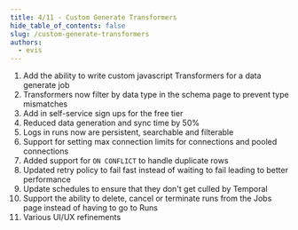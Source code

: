 ```yaml
---
title: 4/11 - Custom Generate Transformers
hide_table_of_contents: false
slug: /custom-generate-transformers
authors:
  - evis
---
```


1. Add the ability to write custom javascript Transformers for a data generate job
2. Transformers now filter by data type in the schema page to prevent type mismatches
3. Add in self-service sign ups for the free tier
4. Reduced data generation and sync time by 50%
5. Logs in runs now are persistent, searchable and filterable
6. Support for setting max connection limits for connections and pooled connections
7. Added support for `ON CONFLICT` to handle duplicate rows
8. Updated retry policy to fail fast instead of waiting to fail leading to better performance
9. Update schedules to ensure that they don't get culled by Temporal
10. Support the ability to delete, cancel or terminate runs from the Jobs page instead of having to go to Runs
11. Various UI/UX refinements
